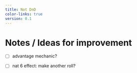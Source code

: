 ```yaml
---
title: Not DnD
color-links: true
version: 0.1
---
```



# Notes / Ideas for improvement

- [ ] advantage mechanic?
- [ ] nat 6 effect: make another roll?







